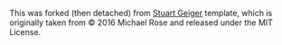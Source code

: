This was forked (then detached) from [Stuart Geiger](https://github.com/staeiou) template, which is originally taken from © 2016 Michael Rose and released under the MIT License.
